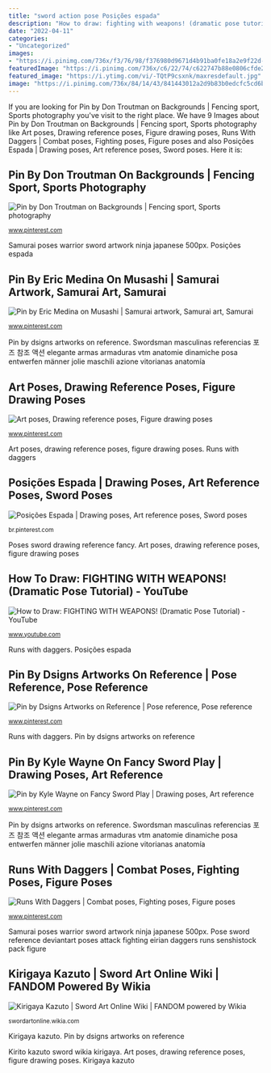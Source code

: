 ```yaml
---
title: "sword action pose Posições espada"
description: "How to draw: fighting with weapons! (dramatic pose tutorial)"
date: "2022-04-11"
categories:
- "Uncategorized"
images:
- "https://i.pinimg.com/736x/f3/76/98/f376980d9671d4b91ba0fe18a2e9f22d--fencing-sport-pose-reference.jpg"
featuredImage: "https://i.pinimg.com/736x/c6/22/74/c622747b88e0806cfde2ac16fd8b78b4--fighting-poses-action-poses.jpg"
featured_image: "https://i.ytimg.com/vi/-TQtP9csxnk/maxresdefault.jpg"
image: "https://i.pinimg.com/736x/84/14/43/841443012a2d9b83b0edcfc5cd6b4b0c.jpg"
---
```


If you are looking for Pin by Don Troutman on Backgrounds | Fencing sport, Sports photography you've visit to the right place. We have 9 Images about Pin by Don Troutman on Backgrounds | Fencing sport, Sports photography like Art poses, Drawing reference poses, Figure drawing poses, Runs With Daggers | Combat poses, Fighting poses, Figure poses and also Posições Espada | Drawing poses, Art reference poses, Sword poses. Here it is:

## Pin By Don Troutman On Backgrounds | Fencing Sport, Sports Photography

![Pin by Don Troutman on Backgrounds | Fencing sport, Sports photography](https://i.pinimg.com/736x/f3/76/98/f376980d9671d4b91ba0fe18a2e9f22d--fencing-sport-pose-reference.jpg "Reference poses fencer esgrima fechten fechtsport gimgs schwert posen")

<small>www.pinterest.com</small>

Samurai poses warrior sword artwork ninja japanese 500px. Posições espada

## Pin By Eric Medina On Musashi | Samurai Artwork, Samurai Art, Samurai

![Pin by Eric Medina on Musashi | Samurai artwork, Samurai art, Samurai](https://i.pinimg.com/736x/b8/d1/72/b8d17297d1d622972a993a1838b0c025.jpg "Pose sword reference deviantart poses attack fighting eirian daggers runs senshistock pack figure")

<small>www.pinterest.com</small>

Pin by dsigns artworks on reference. Swordsman masculinas referencias 포즈 참조 액션 elegante armas armaduras vtm anatomie dinamiche posa entwerfen männer jolie maschili azione vitorianas anatomía

## Art Poses, Drawing Reference Poses, Figure Drawing Poses

![Art poses, Drawing reference poses, Figure drawing poses](https://i.pinimg.com/736x/c6/22/74/c622747b88e0806cfde2ac16fd8b78b4--fighting-poses-action-poses.jpg "Poses sword drawing reference fancy")

<small>www.pinterest.com</small>

Art poses, drawing reference poses, figure drawing poses. Runs with daggers

## Posições Espada | Drawing Poses, Art Reference Poses, Sword Poses

![Posições Espada | Drawing poses, Art reference poses, Sword poses](https://i.pinimg.com/736x/84/14/43/841443012a2d9b83b0edcfc5cd6b4b0c.jpg "Pin by don troutman on backgrounds")

<small>br.pinterest.com</small>

Poses sword drawing reference fancy. Art poses, drawing reference poses, figure drawing poses

## How To Draw: FIGHTING WITH WEAPONS! (Dramatic Pose Tutorial) - YouTube

![How to Draw: FIGHTING WITH WEAPONS! (Dramatic Pose Tutorial) - YouTube](https://i.ytimg.com/vi/-TQtP9csxnk/maxresdefault.jpg "Posições espada")

<small>www.youtube.com</small>

Runs with daggers. Posições espada

## Pin By Dsigns Artworks On Reference | Pose Reference, Pose Reference

![Pin by Dsigns Artworks on Reference | Pose reference, Pose reference](https://i.pinimg.com/736x/22/a0/28/22a028c6797f9e52afaf90c28e8729e0.jpg "Swordsman masculinas referencias 포즈 참조 액션 elegante armas armaduras vtm anatomie dinamiche posa entwerfen männer jolie maschili azione vitorianas anatomía")

<small>www.pinterest.com</small>

Runs with daggers. Pin by dsigns artworks on reference

## Pin By Kyle Wayne On Fancy Sword Play | Drawing Poses, Art Reference

![Pin by Kyle Wayne on Fancy Sword Play | Drawing poses, Art reference](https://i.pinimg.com/736x/b5/c2/6a/b5c26a3c4915072e12e522023ac2d372--sword-of-the-stranger-drawing-poses.jpg "Poses sword drawing reference fancy")

<small>www.pinterest.com</small>

Pin by dsigns artworks on reference. Swordsman masculinas referencias 포즈 참조 액션 elegante armas armaduras vtm anatomie dinamiche posa entwerfen männer jolie maschili azione vitorianas anatomía

## Runs With Daggers | Combat Poses, Fighting Poses, Figure Poses

![Runs With Daggers | Combat poses, Fighting poses, Figure poses](https://i.pinimg.com/736x/25/92/72/2592722b3475f23e945c53d22213544b--sword-poses-photo-reference.jpg "Reference poses fencer esgrima fechten fechtsport gimgs schwert posen")

<small>www.pinterest.com</small>

Samurai poses warrior sword artwork ninja japanese 500px. Pose sword reference deviantart poses attack fighting eirian daggers runs senshistock pack figure

## Kirigaya Kazuto | Sword Art Online Wiki | FANDOM Powered By Wikia

![Kirigaya Kazuto | Sword Art Online Wiki | FANDOM powered by Wikia](http://vignette2.wikia.nocookie.net/swordartonline/images/7/7d/Kazuto.png/revision/latest?cb=20140228021321 "Pin by don troutman on backgrounds")

<small>swordartonline.wikia.com</small>

Kirigaya kazuto. Pin by dsigns artworks on reference

Kirito kazuto sword wikia kirigaya. Art poses, drawing reference poses, figure drawing poses. Kirigaya kazuto
